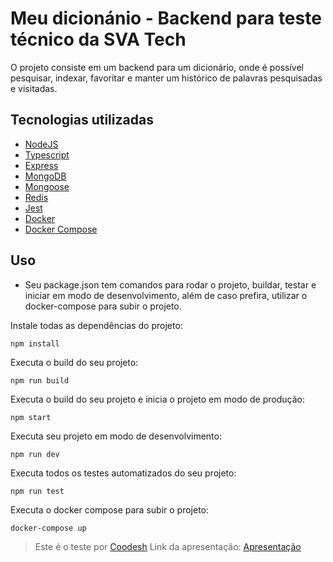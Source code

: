 # Meu dicionánio - Backend para teste técnico da SVA Tech

O projeto consiste em um backend para um dicionário, onde é possível pesquisar, indexar, favoritar e manter um histórico de palavras pesquisadas e visitadas.

## Tecnologias utilizadas

- [NodeJS](https://nodejs.org/en/)
- [Typescript](https://www.typescriptlang.org/)
- [Express](https://expressjs.com/)
- [MongoDB](https://www.mongodb.com/)
- [Mongoose](https://mongoosejs.com/)
- [Redis](https://redis.io/)
- [Jest](https://jestjs.io/)
- [Docker](https://www.docker.com/)
- [Docker Compose](https://docs.docker.com/compose/)

## Uso

- Seu package.json tem comandos para rodar o projeto, buildar, testar e iniciar em modo de desenvolvimento, além de caso prefira, utilizar o docker-compose para subir o projeto.

Instale todas as dependências do projeto:
```shell
npm install
```

Executa o build do seu projeto:
```shell
npm run build
```

Executa o build do seu projeto e inicia o projeto em modo de produção:
```shell
npm start
```

Executa seu projeto em modo de desenvolvimento:
```shell
npm run dev
```

Executa todos os testes automatizados do seu projeto:
```shell
npm run test
```

Executa o docker compose para subir o projeto:
```shell
docker-compose up
```

> Este é o teste por [Coodesh](https://coodesh.com/)
> Link da apresentação: [Apresentação](https://www.loom.com/embed/0a38e653af4d41e29c8fb45088e7e8a4)